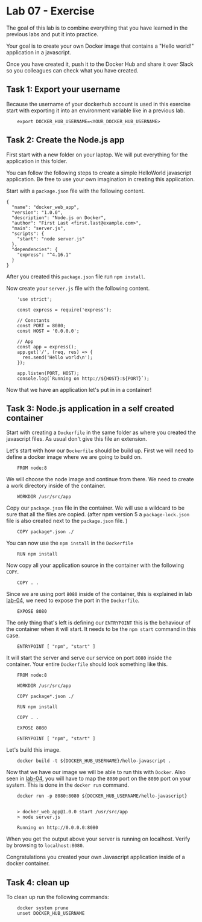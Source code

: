 # Lab 07 - Exercise

The goal of this lab is to combine everything that you have learned in the
previous labs and put it into practice.

Your goal is to create your own Docker image that contains a "Hello world!"
application in a javascript.

Once you have created it, push it to the Docker Hub and  share it over Slack so
you colleagues can check what you have created.

## Task 1: Export your username

Because the username of your dockerhub account is used in this exercise start
with exporting it into an environment variable like in a previous lab.

        export DOCKER_HUB_USERNAME=<YOUR_DOCKER_HUB_USERNAME>

## Task 2: Create the Node.js app

First start with a new folder on your laptop. We will put everything for the
application in this folder.

You can follow the following steps to create a simple HelloWorld javascript
application. Be free to use your own imagination in creating this application.

Start with a `package.json` file with the following content.

```
{
  "name": "docker_web_app",
  "version": "1.0.0",
  "description": "Node.js on Docker",
  "author": "First Last <first.last@example.com>",
  "main": "server.js",
  "scripts": {
    "start": "node server.js"
  },
  "dependencies": {
    "express": "^4.16.1"
  }
}
```

After you created this `package.json` file run `npm install`.

Now create your `server.js` file with the following content.

        'use strict';

        const express = require('express');

        // Constants
        const PORT = 8080;
        const HOST = '0.0.0.0';

        // App
        const app = express();
        app.get('/', (req, res) => {
          res.send('Hello world\n');
        });

        app.listen(PORT, HOST);
        console.log(`Running on http://${HOST}:${PORT}`);

Now that we have an application let's put in in a container!

## Task 3: Node.js application in a self created container

Start with creating a `Dockerfile` in the same folder as where you created the
javascript files. As usual don't give this file an extension.

Let's start with how our `Dockerfile` should be build up. First we will need to
define a docker image where we are going to build on.

        FROM node:8

We will choose the node image and continue from there. We need to create a work
directory inside of the container.

        WORKDIR /usr/src/app

Copy our `package.json` file in the container. We will use a wildcard to be sure
that all the files are copied. (after npm version 5 a `package-lock.json` file is
also created next to the `package.json` file. )

        COPY package*.json ./

You can now use the `npm install` in the `Dockerfile`

        RUN npm install

Now copy all your application source in the container with the following `COPY`.

        COPY . .

Since we are using port `8080` inside of the container, this is explained in lab
[lab-04](../lab-04), we need to expose the port in the `Dockerfile`.

        EXPOSE 8080

The only thing that's left is defining our `ENTRYPOINT` this is the behaviour of
the container when it will start. It needs to be the `npm start` command in this
case.

        ENTRYPOINT [ "npm", "start" ]

It will start the server and serve our service on port `8080` inside the
container. Your entire `Dockerfile` should look something like this.

        FROM node:8

        WORKDIR /usr/src/app

        COPY package*.json ./

        RUN npm install

        COPY . .

        EXPOSE 8080

        ENTRYPOINT [ "npm", "start" ]

Let's build this image.

        docker build -t ${DOCKER_HUB_USERNAME}/hello-javascript .

Now that we have our image we will be able to run this with `Docker`. Also seen in [lab-04](../lab-04), you will have to map the `8080` port on the `8080` port on your system. This is done in the `docker run` command.

        docker run -p 8080:8080 ${DOCKER_HUB_USERNAME/hello-javascript}


        > docker_web_app@1.0.0 start /usr/src/app
        > node server.js

        Running on http://0.0.0.0:8080

When you get the output above your server is running on localhost. Verify by
browsing to `localhost:8080`.

Congratulations you created your own Javascript application inside of a docker
container.

## Task 4: clean up

To clean up run the following commands:

        docker system prune
        unset DOCKER_HUB_USERNAME
